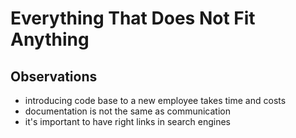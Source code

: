 Everything That Does Not Fit Anything
=====================================

Observations
------------

- introducing code base to a new employee takes time and costs
- documentation is not the same as communication
- it's important to have right links in search engines
